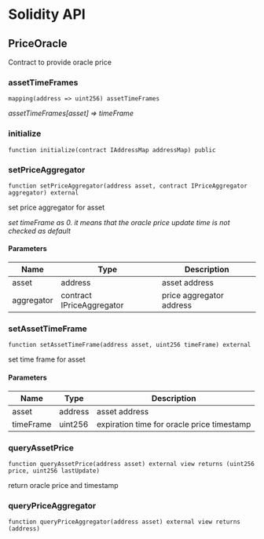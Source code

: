 # Solidity API

## PriceOracle

Contract to provide oracle price

### assetTimeFrames

```solidity
mapping(address => uint256) assetTimeFrames
```

_assetTimeFrames[asset] => timeFrame_

### initialize

```solidity
function initialize(contract IAddressMap addressMap) public
```

### setPriceAggregator

```solidity
function setPriceAggregator(address asset, contract IPriceAggregator aggregator) external
```

set price aggregator for asset

_set timeFrame as 0. it means that the oracle price update time is not checked as default_

#### Parameters

| Name | Type | Description |
| ---- | ---- | ----------- |
| asset | address | asset address |
| aggregator | contract IPriceAggregator | price aggregator address |

### setAssetTimeFrame

```solidity
function setAssetTimeFrame(address asset, uint256 timeFrame) external
```

set time frame for asset

#### Parameters

| Name | Type | Description |
| ---- | ---- | ----------- |
| asset | address | asset address |
| timeFrame | uint256 | expiration time for oracle price timestamp |

### queryAssetPrice

```solidity
function queryAssetPrice(address asset) external view returns (uint256 price, uint256 lastUpdate)
```

return oracle price and timestamp

### queryPriceAggregator

```solidity
function queryPriceAggregator(address asset) external view returns (address)
```

